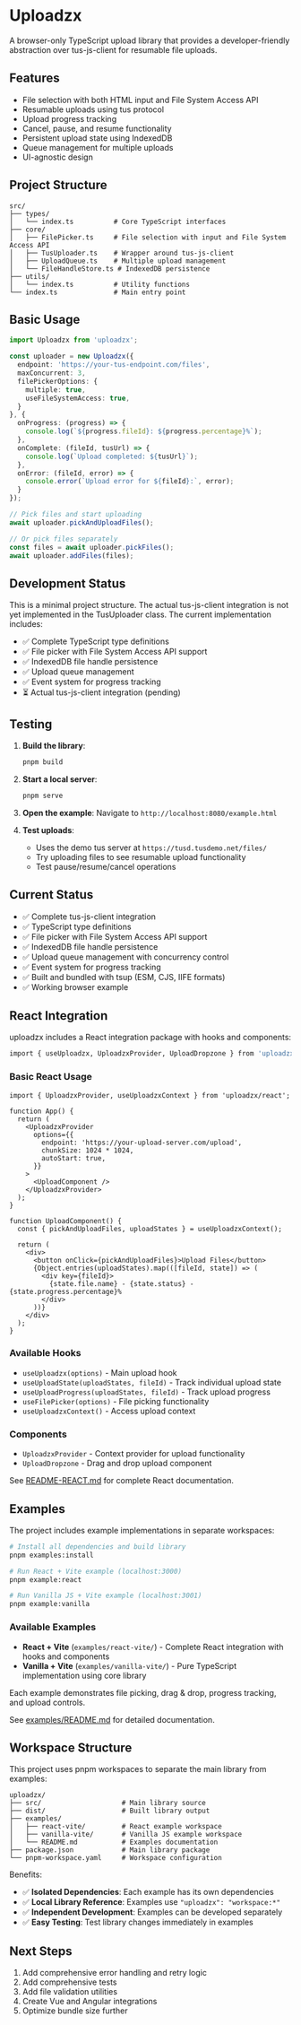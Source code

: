# Uploadzx

A browser-only TypeScript upload library that provides a developer-friendly abstraction over tus-js-client for resumable file uploads.

## Features

- File selection with both HTML input and File System Access API
- Resumable uploads using tus protocol
- Upload progress tracking
- Cancel, pause, and resume functionality
- Persistent upload state using IndexedDB
- Queue management for multiple uploads
- UI-agnostic design

## Project Structure

```
src/
├── types/
│   └── index.ts          # Core TypeScript interfaces
├── core/
│   ├── FilePicker.ts     # File selection with input and File System Access API
│   ├── TusUploader.ts    # Wrapper around tus-js-client
│   ├── UploadQueue.ts    # Multiple upload management
│   └── FileHandleStore.ts # IndexedDB persistence
├── utils/
│   └── index.ts          # Utility functions
└── index.ts              # Main entry point
```

## Basic Usage

```typescript
import Uploadzx from 'uploadzx';

const uploader = new Uploadzx({
  endpoint: 'https://your-tus-endpoint.com/files',
  maxConcurrent: 3,
  filePickerOptions: {
    multiple: true,
    useFileSystemAccess: true,
  }
}, {
  onProgress: (progress) => {
    console.log(`${progress.fileId}: ${progress.percentage}%`);
  },
  onComplete: (fileId, tusUrl) => {
    console.log(`Upload completed: ${tusUrl}`);
  },
  onError: (fileId, error) => {
    console.error(`Upload error for ${fileId}:`, error);
  }
});

// Pick files and start uploading
await uploader.pickAndUploadFiles();

// Or pick files separately
const files = await uploader.pickFiles();
await uploader.addFiles(files);
```

## Development Status

This is a minimal project structure. The actual tus-js-client integration is not yet implemented in the TusUploader class. The current implementation includes:

- ✅ Complete TypeScript type definitions
- ✅ File picker with File System Access API support
- ✅ IndexedDB file handle persistence
- ✅ Upload queue management
- ✅ Event system for progress tracking
- ⏳ Actual tus-js-client integration (pending)

## Testing

1. **Build the library**:
   ```bash
   pnpm build
   ```

2. **Start a local server**:
   ```bash
   pnpm serve
   ```

3. **Open the example**:
   Navigate to `http://localhost:8080/example.html`

4. **Test uploads**:
   - Uses the demo tus server at `https://tusd.tusdemo.net/files/`
   - Try uploading files to see resumable upload functionality
   - Test pause/resume/cancel operations

## Current Status

- ✅ Complete tus-js-client integration
- ✅ TypeScript type definitions  
- ✅ File picker with File System Access API support
- ✅ IndexedDB file handle persistence
- ✅ Upload queue management with concurrency control
- ✅ Event system for progress tracking
- ✅ Built and bundled with tsup (ESM, CJS, IIFE formats)
- ✅ Working browser example

## React Integration

uploadzx includes a React integration package with hooks and components:

```bash
import { useUploadzx, UploadzxProvider, UploadDropzone } from 'uploadzx/react';
```

### Basic React Usage

```tsx
import { UploadzxProvider, useUploadzxContext } from 'uploadzx/react';

function App() {
  return (
    <UploadzxProvider
      options={{
        endpoint: 'https://your-upload-server.com/upload',
        chunkSize: 1024 * 1024,
        autoStart: true,
      }}
    >
      <UploadComponent />
    </UploadzxProvider>
  );
}

function UploadComponent() {
  const { pickAndUploadFiles, uploadStates } = useUploadzxContext();
  
  return (
    <div>
      <button onClick={pickAndUploadFiles}>Upload Files</button>
      {Object.entries(uploadStates).map(([fileId, state]) => (
        <div key={fileId}>
          {state.file.name} - {state.status} - {state.progress.percentage}%
        </div>
      ))}
    </div>
  );
}
```

### Available Hooks

- `useUploadzx(options)` - Main upload hook
- `useUploadState(uploadStates, fileId)` - Track individual upload state
- `useUploadProgress(uploadStates, fileId)` - Track upload progress
- `useFilePicker(options)` - File picking functionality
- `useUploadzxContext()` - Access upload context

### Components

- `UploadzxProvider` - Context provider for upload functionality
- `UploadDropzone` - Drag and drop upload component

See [README-REACT.md](./README-REACT.md) for complete React documentation.

## Examples

The project includes example implementations in separate workspaces:

```bash
# Install all dependencies and build library
pnpm examples:install

# Run React + Vite example (localhost:3000)
pnpm example:react

# Run Vanilla JS + Vite example (localhost:3001)  
pnpm example:vanilla
```

### Available Examples

- **React + Vite** (`examples/react-vite/`) - Complete React integration with hooks and components
- **Vanilla + Vite** (`examples/vanilla-vite/`) - Pure TypeScript implementation using core library

Each example demonstrates file picking, drag & drop, progress tracking, and upload controls.

See [examples/README.md](./examples/README.md) for detailed documentation.

## Workspace Structure

This project uses pnpm workspaces to separate the main library from examples:

```
uploadzx/
├── src/                    # Main library source
├── dist/                   # Built library output  
├── examples/
│   ├── react-vite/         # React example workspace
│   ├── vanilla-vite/       # Vanilla JS example workspace
│   └── README.md           # Examples documentation
├── package.json            # Main library package
└── pnpm-workspace.yaml     # Workspace configuration
```

Benefits:
- ✅ **Isolated Dependencies**: Each example has its own dependencies
- ✅ **Local Library Reference**: Examples use `"uploadzx": "workspace:*"`
- ✅ **Independent Development**: Examples can be developed separately
- ✅ **Easy Testing**: Test library changes immediately in examples

## Next Steps

1. Add comprehensive error handling and retry logic
2. Add comprehensive tests
3. Add file validation utilities
4. Create Vue and Angular integrations
5. Optimize bundle size further 